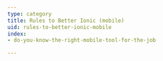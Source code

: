 ```yaml
---
type: category
title: Rules to Better Ionic (mobile)
uid: rules-to-better-ionic-mobile
index:
- do-you-know-the-right-mobile-tool-for-the-job

---
```

​​​​​

